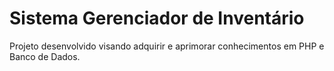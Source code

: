 # Sistema Gerenciador de Inventário

Projeto desenvolvido visando adquirir e aprimorar conhecimentos em PHP e Banco de Dados.
